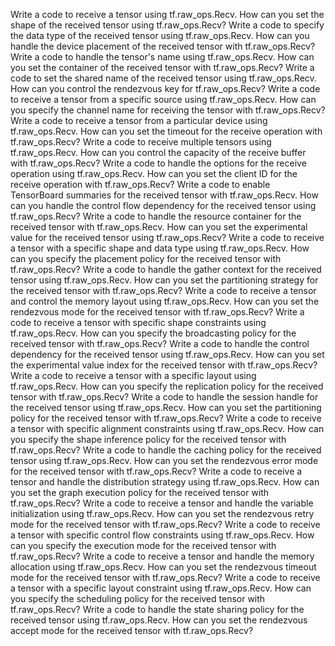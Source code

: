 Write a code to receive a tensor using tf.raw_ops.Recv.
How can you set the shape of the received tensor using tf.raw_ops.Recv?
Write a code to specify the data type of the received tensor using tf.raw_ops.Recv.
How can you handle the device placement of the received tensor with tf.raw_ops.Recv?
Write a code to handle the tensor's name using tf.raw_ops.Recv.
How can you set the container of the received tensor with tf.raw_ops.Recv?
Write a code to set the shared name of the received tensor using tf.raw_ops.Recv.
How can you control the rendezvous key for tf.raw_ops.Recv?
Write a code to receive a tensor from a specific source using tf.raw_ops.Recv.
How can you specify the channel name for receiving the tensor with tf.raw_ops.Recv?
Write a code to receive a tensor from a particular device using tf.raw_ops.Recv.
How can you set the timeout for the receive operation with tf.raw_ops.Recv?
Write a code to receive multiple tensors using tf.raw_ops.Recv.
How can you control the capacity of the receive buffer with tf.raw_ops.Recv?
Write a code to handle the options for the receive operation using tf.raw_ops.Recv.
How can you set the client ID for the receive operation with tf.raw_ops.Recv?
Write a code to enable TensorBoard summaries for the received tensor with tf.raw_ops.Recv.
How can you handle the control flow dependency for the received tensor using tf.raw_ops.Recv?
Write a code to handle the resource container for the received tensor with tf.raw_ops.Recv.
How can you set the experimental value for the received tensor using tf.raw_ops.Recv?
Write a code to receive a tensor with a specific shape and data type using tf.raw_ops.Recv.
How can you specify the placement policy for the received tensor with tf.raw_ops.Recv?
Write a code to handle the gather context for the received tensor using tf.raw_ops.Recv.
How can you set the partitioning strategy for the received tensor with tf.raw_ops.Recv?
Write a code to receive a tensor and control the memory layout using tf.raw_ops.Recv.
How can you set the rendezvous mode for the received tensor with tf.raw_ops.Recv?
Write a code to receive a tensor with specific shape constraints using tf.raw_ops.Recv.
How can you specify the broadcasting policy for the received tensor with tf.raw_ops.Recv?
Write a code to handle the control dependency for the received tensor using tf.raw_ops.Recv.
How can you set the experimental value index for the received tensor with tf.raw_ops.Recv?
Write a code to receive a tensor with a specific layout using tf.raw_ops.Recv.
How can you specify the replication policy for the received tensor with tf.raw_ops.Recv?
Write a code to handle the session handle for the received tensor using tf.raw_ops.Recv.
How can you set the partitioning policy for the received tensor with tf.raw_ops.Recv?
Write a code to receive a tensor with specific alignment constraints using tf.raw_ops.Recv.
How can you specify the shape inference policy for the received tensor with tf.raw_ops.Recv?
Write a code to handle the caching policy for the received tensor using tf.raw_ops.Recv.
How can you set the rendezvous error mode for the received tensor with tf.raw_ops.Recv?
Write a code to receive a tensor and handle the distribution strategy using tf.raw_ops.Recv.
How can you set the graph execution policy for the received tensor with tf.raw_ops.Recv?
Write a code to receive a tensor and handle the variable initialization using tf.raw_ops.Recv.
How can you set the rendezvous retry mode for the received tensor with tf.raw_ops.Recv?
Write a code to receive a tensor with specific control flow constraints using tf.raw_ops.Recv.
How can you specify the execution mode for the received tensor with tf.raw_ops.Recv?
Write a code to receive a tensor and handle the memory allocation using tf.raw_ops.Recv.
How can you set the rendezvous timeout mode for the received tensor with tf.raw_ops.Recv?
Write a code to receive a tensor with a specific layout constraint using tf.raw_ops.Recv.
How can you specify the scheduling policy for the received tensor with tf.raw_ops.Recv?
Write a code to handle the state sharing policy for the received tensor using tf.raw_ops.Recv.
How can you set the rendezvous accept mode for the received tensor with tf.raw_ops.Recv?